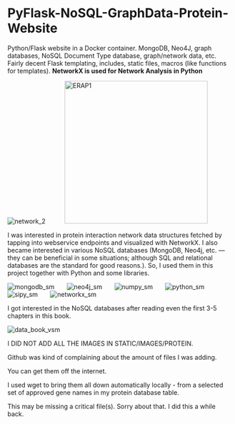 # PyFlask-NoSQL-GraphData-Protein-Website
Python/Flask website in a Docker container. MongoDB, Neo4J, graph databases, NoSQL Document Type database, graph/network data, etc. Fairly decent Flask templating, includes, static files, macros (like functions for templates).  **NetworkX is used for Network Analysis in Python**
&nbsp;

![network_2](https://github.com/programweb/PyFlask-NoSQL-Graphdata-Protein-Website/assets/12736699/32e5f61b-40d9-41d2-afd6-e96c10ec83f2)
&nbsp; &nbsp; &nbsp; &nbsp; &nbsp; 
<img width="320" alt="ERAP1" src="https://github.com/programweb/PyFlask-NoSQL-Graphdata-Protein-Website/assets/12736699/7d509fa3-508d-4389-b7f3-30fce272cce8">
&nbsp;

I was interested in protein interaction network data structures fetched by tapping into webservice endpoints and visualized with NetworkX. I also became interested in various NoSQL databases (MongoDB, Neo4j, etc. — they can be beneficial in some situations; although SQL and relational databases are the standard for good reasons.).  So, I used them in this project together with Python and some libraries.
&nbsp;


![mongodb_sm](https://github.com/programweb/PyFlask-NoSQL-Graphdata-Protein-Website/assets/12736699/f8aa3ed3-b2d9-419e-aac2-e35a3b39b248)
&nbsp; &nbsp; &nbsp; 
![neo4j_sm](https://github.com/programweb/PyFlask-NoSQL-Graphdata-Protein-Website/assets/12736699/9c24fa8c-c0a1-4cab-8505-e90ba6c4fdd1)
&nbsp; &nbsp; &nbsp; 
![numpy_sm](https://github.com/programweb/PyFlask-NoSQL-Graphdata-Protein-Website/assets/12736699/23f1001e-84e9-43b2-9253-3b92b7578d75)
&nbsp; &nbsp; &nbsp; 
![python_sm](https://github.com/programweb/PyFlask-NoSQL-Graphdata-Protein-Website/assets/12736699/51c819fe-75ae-4aa5-bf32-64cecb189f14)
&nbsp; &nbsp; &nbsp; 
![sipy_sm](https://github.com/programweb/PyFlask-NoSQL-Graphdata-Protein-Website/assets/12736699/0e0e606a-8268-4c54-85f0-606285261347)
&nbsp; &nbsp; &nbsp; 
![networkx_sm](https://github.com/programweb/PyFlask-NoSQL-Graphdata-Protein-Website/assets/12736699/febe7b77-d0f2-4b17-b452-7e1abc2d91ee)
&nbsp;

I got interested in the NoSQL databases after reading even the first 3-5 chapters in this book.
&nbsp;

![data_book_vsm](https://github.com/programweb/PyFlask-NoSQL-Graphdata-Protein-Website/assets/12736699/8a439a94-154f-44c5-b421-54c48c05071c)
&nbsp;

I DID NOT ADD ALL THE IMAGES IN STATIC/IMAGES/PROTEIN.
&nbsp;

Github was kind of complaining about the amount of files I was adding.  

You can get them off the internet.
&nbsp;

I used wget to bring them all down automatically locally - from a selected set of approved gene names in my protein database table.
&nbsp;

This may be missing a critical file(s).  Sorry about that.  I did this a while back.

